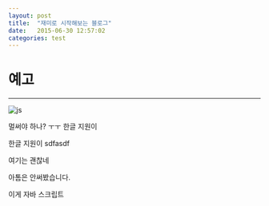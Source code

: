 ```yaml
---
layout: post
title:  "재미로 시작해보는 블로그"
date:   2015-06-30 12:57:02
categories: test
---
```


# 예고
---
![js]({{site.url}}/assests/images/js.png)

멀써야 하나? ㅜㅜ
한글 지원이

한글 지원이 
sdfasdf


여기는 괜찮네

아톰은 안써봤습니다.

이게 자바 스크립트


